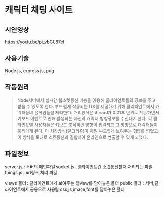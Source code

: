 # 캐릭터 채팅 사이트

## 시연영상
https://youtu.be/pi_vbCU87cI

## 사용기술 
Node js, express js, pug

## 작동원리
> Node서버에서 실시간 웹소켓통신 기능을 이용해 클라이언트들의 정보를 주고 받을 수 있도록 한다.
부드럽게 작동되는 UX를 제공하기 위해 클라이언트에서 캐릭터들의 움직임들을 처리한다.
> 처리방식은 thread가 0.01초 단위로 작동하면서 키보드 이벤트로 인해 발생되는 자신의 캐릭터 방향정보를 수신대기 한다.
각 클라인트별 사용자들은 키보드 조작하면 방향이 입력되고 그 방향으로 캐릭터들이 움직이게 된다.
이 처리방식(알고리즘)이 제일 부드럽게 보여주는 형태를 띄었고 이 방식을 토대로 소켓통신과 결합하여 온라인으로 연출할 수 있게 되었다.

## 파일정보
server.js : 서버의 메인파일
socket.js : 클라이언트간 소켓통신할때 처리되는 파일
things.js : url링크 처리 파일

views 폴더 : 클라이언트에서 보여주는 웹view를 담아놓은 폴더
public 폴더 : 서버,클라이언트에서 공용으로 사용될 css,js,image,font를 담아놓은 폴더

